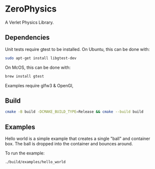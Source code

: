 # ZeroPhysics

A Verlet Physics Library.

## Dependencies

Unit tests require gtest to be installed.  On Ubuntu, this can be done with:

```bash
sudo apt-get install libgtest-dev
```

On McOS, this can be done with:

```bash
brew install gtest
```

Examples require glfw3 & OpenGl,

## Build

```bash
cmake -B build -DCMAKE_BUILD_TYPE=Release && cmake --build build
```

## Examples

Hello world is a simple example that creates a single "ball" and container box.  The ball is dropped into the container and bounces around.

To run the example:
```bash
./build/examples/hello_world
```